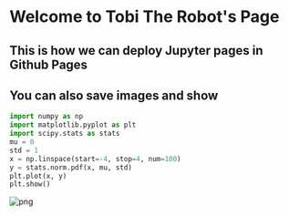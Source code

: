 # Welcome to Tobi The Robot's Page

## This is how we can deploy Jupyter pages in Github Pages

## You can also save images and show


```python
import numpy as np
import matplotlib.pyplot as plt
import scipy.stats as stats
mu = 0
std = 1
x = np.linspace(start=-4, stop=4, num=100)
y = stats.norm.pdf(x, mu, std) 
plt.plot(x, y)
plt.show()
```


    
![png](sample-notebook_files/sample-notebook_3_0.png)
    

